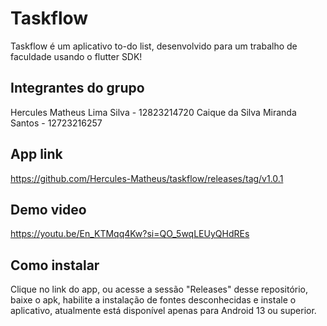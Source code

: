 # Taskflow

Taskflow é um aplicativo to-do list, desenvolvido para um trabalho de faculdade usando o flutter SDK!

## Integrantes do grupo

Hercules Matheus Lima Silva - 12823214720
Caique da Silva Miranda Santos - 12723216257

## App link

https://github.com/Hercules-Matheus/taskflow/releases/tag/v1.0.1

## Demo video

https://youtu.be/En_KTMqq4Kw?si=QO_5wqLEUyQHdREs

## Como instalar

Clique no link do app, ou acesse a sessão "Releases" desse repositório, baixe o apk, habilite a instalação de fontes desconhecidas e instale o aplicativo, atualmente está disponível apenas para Android 13 ou superior.
